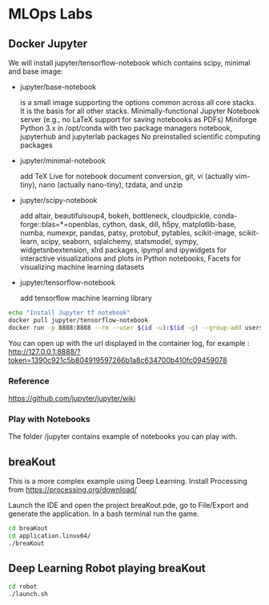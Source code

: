 

# MLOps Labs

## Docker Jupyter

We will install jupyter/tensorflow-notebook which contains scipy, minimal and base image:

- jupyter/base-notebook

    is a small image supporting the options common across all core stacks. It is the basis for all other stacks.
    Minimally-functional Jupyter Notebook server (e.g., no LaTeX support for saving notebooks as PDFs)
    Miniforge Python 3.x in /opt/conda with two package managers
    notebook, jupyterhub and jupyterlab packages
    No preinstalled scientific computing packages

- jupyter/minimal-notebook

    add TeX Live for notebook document conversion, git, vi (actually vim-tiny), nano (actually nano-tiny), tzdata, and unzip

- jupyter/scipy-notebook

    add altair, beautifulsoup4, bokeh, bottleneck, cloudpickle, conda-forge::blas=*=openblas, cython, dask, dill, h5py, matplotlib-base, numba, numexpr, pandas, patsy, protobuf, pytables, scikit-image, scikit-learn, scipy, seaborn, sqlalchemy, statsmodel, sympy, widgetsnbextension, xlrd packages, ipympl and ipywidgets for interactive visualizations and plots in Python notebooks, Facets for visualizing machine learning datasets

- jupyter/tensorflow-notebook

    add tensorflow machine learning library


````bash
echo "Install Jupyter tf notebook"
docker pull jupyter/tensorflow-notebook
docker run -p 8888:8888 --rm --user $(id -u):$(id -g) --group-add users -v "${PWD}":/home/jovyan/work jupyter/tensorflow-notebook
````

You can open up with the url displayed in the container log, for example : http://127.0.0.1:8888/?token=1390c921c5b804919597266b1a8c634700b410fc09459078


### Reference

https://github.com/jupyter/jupyter/wiki

 
### Play with Notebooks

The folder /jupyter contains example of notebooks you can play with.

## breaKout

This is a more complex example using Deep Learning. 
Install Processing from https://processing.org/download/

Launch the IDE and open the project breaKout.pde, go to File/Export and generate the application. In a bash terminal run the game.

````bash
cd breaKout
cd application.linux64/
./breaKout
````

## Deep Learning Robot playing breaKout

````bash
cd robot
./launch.sh
````
